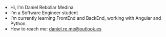- Hi, I’m Daniel Rebollar Medina
- I’m a Software Engineer student
- I’m currently learning FrontEnd and BackEnd, working with Angular and Python.
- How to reach me: daniel.re.me@outlook.es
